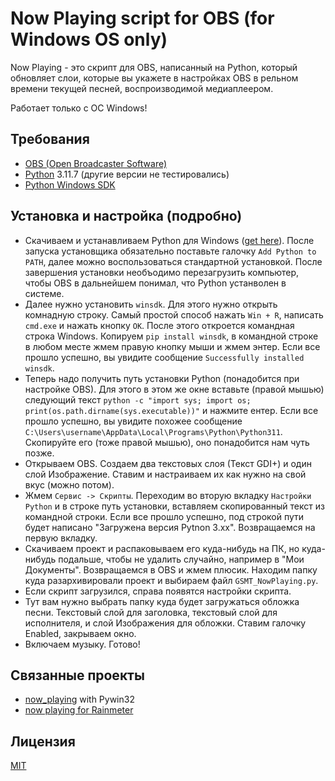 # Now Playing script for OBS (for Windows OS only)

Now Playing - это скрипт для OBS, написанный на Python, который обновляет слои, которые вы укажете в настройках OBS в рельном времени текущей песней, воспроизводимой медиаплеером.

Работает только с ОС Windows!

## Требования

- [OBS (Open Broadcaster Software)](https://obsproject.com/ru)
- [Python](https://www.python.org/) 3.11.7 (другие версии не тестировались)
- [Python Windows SDK](https://pypi.org/project/winsdk/)

## Установка и настройка (подробно)

- Скачиваем и устанавливаем Python для Windows ([get here](https://www.python.org/downloads/release/python-3117/)). После запуска установщика обязательно поставьте галочку `Add Python to PATH`, далее можно воспользоваться стандартной установкой. После завершения установки необъодимо перезагрузить компьютер, чтобы OBS в дальнейшем понимал, что Python устанволен в системе.
- Далее нужно установить `winsdk`. Для этого нужно открыть комнадную строку. Самый простой способ нажать `Win + R`, написать `cmd.exe` и нажать кнопку `OK`. После этого откроется командная строка Windows. Копируем `pip install winsdk`, в командной строке в любом месте жмем правую кнопку мыши и жмем энтер. Если все прошло успешно, вы увидите сообщение `Successfully installed winsdk`.
- Теперь надо получить путь установки Python (понадобится при настройке OBS). Для этого в этом же окне вставьте (правой мышью) следующий текст `python -c "import sys; import os; print(os.path.dirname(sys.executable))"` и нажмите ентер. Если все прошло успешно, вы увидите похожее сообщение `C:\Users\username\AppData\Local\Programs\Python\Python311`. Скопируйте его (тоже правой мышью), оно понадобится нам чуть позже.
- Открываем OBS. Создаем два текстовых слоя (Текст GDI+) и один слой Изображение. Ставим и настраиваем их как нужно на свой вкус (можно потом).
- Жмем `Сервис -> Скрипты`. Переходим во вторую вкладку `Настройки Python` и в строке путь установки, вставляем скопированный текст из командной строки. Если все прошло успешно, под строкой пути будет написано "Загружена версия Pytnon 3.xx". Возвращаемся на первую вкладку.
- Скачиваем проект и распаковываем его куда-нибудь на ПК, но куда-нибудь подальше, чтобы не удалить случайно, например в "Мои Документы". Возвращаемся в OBS и жмем плюсик. Находим папку куда разархивировали проект и выбираем файл `GSMT_NowPlaying.py`.
- Если скрипт загрузился, справа появятся настройки скрипта.
- Тут вам нужно выбрать папку куда будет загружаться обложка песни. Текстовый слой для заголовка, текстовый слой для исполнителя, и слой Изображения для обложки. Ставим галочку Enabled, закрываем окно.
- Включаем музыку. Готово!

## Связанные проекты

- [now_playing](https://github.com/rsp4jack/now_playing) with Pywin32
- [now playing for Rainmeter](https://forum.rainmeter.net/viewtopic.php?t=37088&start=50#p219668)

## Лицензия

[MIT](https://choosealicense.com/licenses/mit/)
